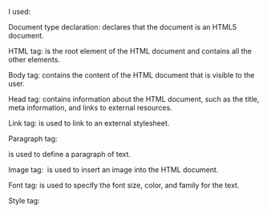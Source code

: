 I used:

Document type declaration: <!DOCTYPE html> declares that the document is an HTML5 document.

HTML tag: <html> is the root element of the HTML document and contains all the other elements.

Body tag: <body> contains the content of the HTML document that is visible to the user.

Head tag: <head> contains information about the HTML document, such as the title, meta information, and links to external resources.

Link tag: <link> is used to link to an external stylesheet.

Paragraph tag: <p> is used to define a paragraph of text.

Image tag: <img> is used to insert an image into the HTML document.

Font tag: <font> is used to specify the font size, color, and family for the text.

Style tag: <style> is used to define styles for the HTML elements.

Media queries: @media is used to specify styles for different screen sizes.

Align attribute: align is used to specify the alignment of an element.

Width and height attributes: width and height are used to specify the size of an image.

Margin attribute: margin is used to specify the margin of an element.

Z-index property: z-index is used to specify the stacking order of elements.

Comment: <!-- --> is used to add comments to the HTML document that are not visible to the user.




  


